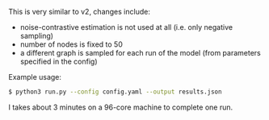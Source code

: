 This is very similar to v2, changes include: 
* noise-contrastive estimation is not used at all (i.e. only negative sampling)
* number of nodes is fixed to 50
* a different graph is sampled for each run of the model (from parameters specified in the config)

Example usage:
```bash
$ python3 run.py --config config.yaml --output results.json
```

I takes about 3 minutes on a 96-core machine to complete one run. 

